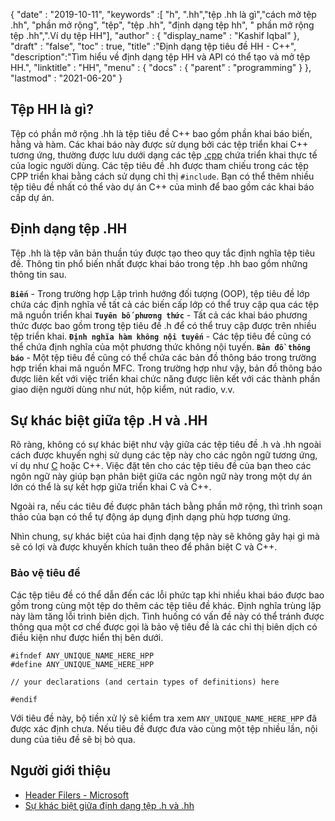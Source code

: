 {
  "date" : "2019-10-11",
  "keywords" :[ "h", ".hh","tệp .hh là gì","cách mở tệp .hh", "phần mở rộng", "tệp", "tệp .hh", "định dạng tệp hh", " phần mở rộng tệp .hh",".Ví dụ tệp HH"],
  "author" : {
    "display_name" : "Kashif Iqbal"
},
  "draft" : "false",
  "toc" : true,
  "title" :"Định dạng tệp tiêu đề HH - C++",
  "description":"Tìm hiểu về định dạng tệp HH và API có thể tạo và mở tệp HH.",
  "linktitle" : "HH",
  "menu" : {
    "docs" : {
      "parent" : "programming"
}
},
  "lastmod" : "2021-06-20"
}

## Tệp HH là gì?

Tệp có phần mở rộng .hh là tệp tiêu đề C++ bao gồm phần khai báo biến, hằng và hàm. Các khai báo này được sử dụng bởi các tệp triển khai C++ tương ứng, thường được lưu dưới dạng các tệp [.cpp](/vi/programming/cpp/) chứa triển khai thực tế của logic người dùng. Các tệp tiêu đề .hh được tham chiếu trong các tệp CPP triển khai bằng cách sử dụng chỉ thị `#include`. Bạn có thể thêm nhiều tệp tiêu đề nhất có thể vào dự án C++ của mình để bao gồm các khai báo cấp dự án.

## Định dạng tệp .HH

Tệp .hh là tệp văn bản thuần túy được tạo theo quy tắc định nghĩa tệp tiêu đề. Thông tin phổ biến nhất được khai báo trong tệp .hh bao gồm những thông tin sau.

**`Biến`** - Trong trường hợp Lập trình hướng đối tượng (OOP), tệp tiêu đề lớp chứa các định nghĩa về tất cả các biến cấp lớp có thể truy cập qua các tệp mã nguồn triển khai
**`Tuyên bố phương thức`** - Tất cả các khai báo phương thức được bao gồm trong tệp tiêu đề .h để có thể truy cập được trên nhiều tệp triển khai.
**`Định nghĩa hàm không nội tuyến`** - Các tệp tiêu đề cũng có thể chứa định nghĩa của một phương thức không nội tuyến.
**`Bản đồ thông báo`** - Một tệp tiêu đề cũng có thể chứa các bản đồ thông báo trong trường hợp triển khai mã nguồn MFC. Trong trường hợp như vậy, bản đồ thông báo được liên kết với việc triển khai chức năng được liên kết với các thành phần giao diện người dùng như nút, hộp kiểm, nút radio, v.v.

## Sự khác biệt giữa tệp .H và .HH

Rõ ràng, không có sự khác biệt như vậy giữa các tệp tiêu đề .h và .hh ngoài cách được khuyến nghị sử dụng các tệp này cho các ngôn ngữ tương ứng, ví dụ như [C](/vi/programming/c/) hoặc C++. Việc đặt tên cho các tệp tiêu đề của bạn theo các ngôn ngữ này giúp bạn phân biệt giữa các ngôn ngữ này trong một dự án lớn có thể là sự kết hợp giữa triển khai C và C++.

Ngoài ra, nếu các tiêu đề được phân tách bằng phần mở rộng, thì trình soạn thảo của bạn có thể tự động áp dụng định dạng phù hợp tương ứng.

Nhìn chung, sự khác biệt của hai định dạng tệp này sẽ không gây hại gì mà sẽ có lợi và được khuyến khích tuân theo để phân biệt C và C++.

### Bảo vệ tiêu đề

Các tệp tiêu đề có thể dẫn đến các lỗi phức tạp khi nhiều khai báo được bao gồm trong cùng một tệp do thêm các tệp tiêu đề khác. Định nghĩa trùng lặp này làm tăng lỗi trình biên dịch. Tình huống có vấn đề này có thể tránh được thông qua một cơ chế được gọi là bảo vệ tiêu đề là các chỉ thị biên dịch có điều kiện như được hiển thị bên dưới.

```
#ifndef ANY_UNIQUE_NAME_HERE_HPP
#define ANY_UNIQUE_NAME_HERE_HPP

// your declarations (and certain types of definitions) here

#endif
```
Với tiêu đề này, bộ tiền xử lý sẽ kiểm tra xem `ANY_UNIQUE_NAME_HERE_HPP` đã được xác định chưa. Nếu tiêu đề được đưa vào cùng một tệp nhiều lần, nội dung của tiêu đề sẽ bị bỏ qua.

## Người giới thiệu

* [Header Filers - Microsoft](https://learn.microsoft.com/en-us/cpp/cpp/header-files-cpp?view=msvc-160)
* [Sự khác biệt giữa định dạng tệp .h và .hh](https://stackoverflow.com/questions/10354321/c-reason-why-using-hh-as-extension-for-c-header-files)

